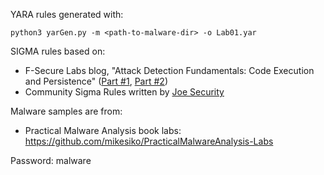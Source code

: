 YARA rules generated with:

```
python3 yarGen.py -m <path-to-malware-dir> -o Lab01.yar
```

SIGMA rules based on:
- F-Secure Labs blog, "Attack Detection Fundamentals: Code Execution and Persistence" ([Part #1](https://labs.f-secure.com/blog/attack-detection-fundamentals-code-execution-and-persistence-lab-1/), [Part #2](https://labs.f-secure.com/blog/attack-detection-fundamentals-code-execution-and-persistence-lab-2/))
- Community Sigma Rules written by [Joe Security](https://github.com/joesecurity/sigma-rules/)

Malware samples are from:
- Practical Malware Analysis book labs: https://github.com/mikesiko/PracticalMalwareAnalysis-Labs

Password: malware
